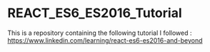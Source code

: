 # REACT_ES6_ES2016_Tutorial
This is a repository containing the following tutorial I followed : https://www.linkedin.com/learning/react-es6-es2016-and-beyond
